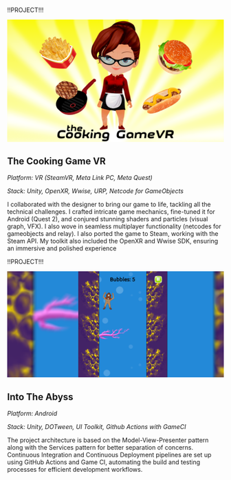 !!PROJECT!!!

![The Cooking Game VR](https://raw.githubusercontent.com/NeutrinoZh/blog/master/media/portfolio/the-cooking-game-vr.png)  

## The Cooking Game VR

*Platform: VR (SteamVR, Meta Link PC, Meta Quest)*


*Stack: Unity, OpenXR, Wwise, URP, Netcode for GameObjects*

I collaborated with the designer to bring our game to life, tackling all the
technical challenges. I crafted intricate game mechanics, fine-tuned it for
Android (Quest 2), and conjured stunning shaders and particles (visual
graph, VFX). I also wove in seamless multiplayer functionality (netcodes for
gameobjects and relay). I also ported the game to Steam, working with the
Steam API. My toolkit also included the OpenXR and Wwise SDK, ensuring
an immersive and polished experience

!!PROJECT!!!

![Into The Abyss](https://raw.githubusercontent.com/NeutrinoZh/blog/master/media/portfolio/into-the-abyss.png)  

## Into The Abyss

*Platform: Android*


*Stack: Unity, DOTween, UI Toolkit, Github Actions with GameCI*

The project architecture is based on the Model-View-Presenter pattern along with the Services pattern for better separation of concerns. Continuous Integration and Continuous Deployment pipelines are set up using GitHub Actions and Game CI, automating the build and testing processes for efficient development workflows.